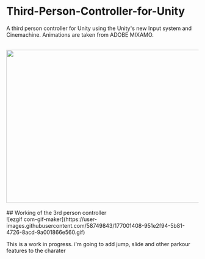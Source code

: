 # Third-Person-Controller-for-Unity
A third person controller for Unity using the Unity's new Input system and Cinemachine. 
Animations are taken from ADOBE MIXAMO.

<br>

<img src="https://user-images.githubusercontent.com/58749843/177001034-33e116f8-6a5f-4819-bd17-9fa84f7f0406.png" width="600" height="400">
<br>
<br>
## Working of the 3rd person controller
<br>
![ezgif com-gif-maker](https://user-images.githubusercontent.com/58749843/177001408-951e2f94-5b81-4726-8acd-9a001866e560.gif)



<br>

This is a work in progress. i'm going to add jump, slide and other parkour features to the charater
